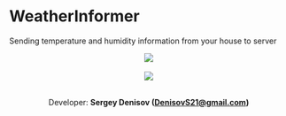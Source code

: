 # WeatherInformer
Sending temperature and humidity information from your house to server

<center><img src="http://cs625718.vk.me/v625718887/2de1a/KByM-30nDLM.jpg"/><br><br>
<center><img src="http://cs625718.vk.me/v625718887/2de11/cwnbbWGQklo.jpg"/><br><br>

Developer: <b>Sergey Denisov (DenisovS21@gmail.com)</b>
